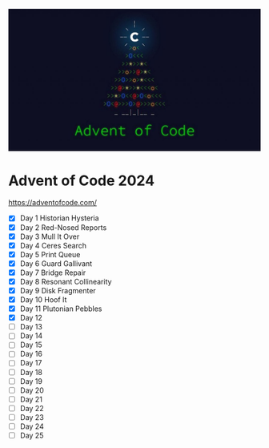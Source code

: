 ![Advent of Code 2024](https://github.com/tdody/advent_of_code_2024/blob/master/images/Banner.jpg?raw=true)


# Advent of Code 2024

https://adventofcode.com/

- [X] Day 1 Historian Hysteria
- [X] Day 2 Red-Nosed Reports
- [X] Day 3 Mull It Over
- [X] Day 4 Ceres Search
- [X] Day 5 Print Queue
- [X] Day 6 Guard Gallivant
- [X] Day 7 Bridge Repair
- [X] Day 8 Resonant Collinearity
- [X] Day 9 Disk Fragmenter
- [X] Day 10 Hoof It
- [X] Day 11 Plutonian Pebbles
- [X] Day 12
- [ ] Day 13
- [ ] Day 14
- [ ] Day 15
- [ ] Day 16
- [ ] Day 17
- [ ] Day 18
- [ ] Day 19
- [ ] Day 20
- [ ] Day 21
- [ ] Day 22
- [ ] Day 23
- [ ] Day 24
- [ ] Day 25
